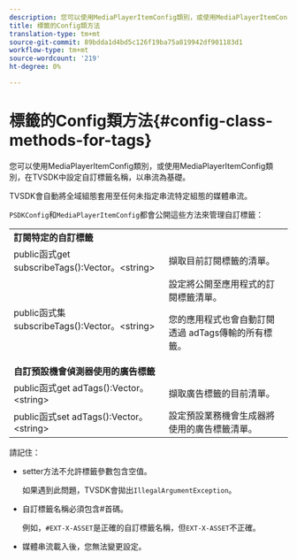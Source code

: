 ```yaml
---
description: 您可以使用MediaPlayerItemConfig類別，或使用MediaPlayerItemConfig類別，在TVSDK中設定自訂標籤名稱，以串流為基礎。
title: 標籤的Config類方法
translation-type: tm+mt
source-git-commit: 89bdda1d4bd5c126f19ba75a819942df901183d1
workflow-type: tm+mt
source-wordcount: '219'
ht-degree: 0%

---
```



# 標籤的Config類方法{#config-class-methods-for-tags}

您可以使用MediaPlayerItemConfig類別，或使用MediaPlayerItemConfig類別，在TVSDK中設定自訂標籤名稱，以串流為基礎。

TVSDK會自動將全域組態套用至任何未指定串流特定組態的媒體串流。

`PSDKConfig`和`MediaPlayerItemConfig`都會公開這些方法來管理自訂標籤：

<table id="table_B37A6C75270D47BC99258F2884AD6905"> 
 <tbody> 
  <tr> 
   <td colname="1"><b>訂閱特定的自訂標籤</b> </td> 
   <td colname="3"> </td>
  </tr> 
  <tr> 
   <td colname="col1"><span class="codeph"> public函式get subscribeTags():Vector。&lt;string&gt;</span> </td> 
   <td colname="col2"> 擷取目前訂閱標籤的清單。 </td> 
  </tr> 
  <tr> 
   <td colname="col1"><span class="codeph"> public函式集subscribeTags():Vector。&lt;string&gt;</span> </td> 
   <td colname="col2">設定將公開至應用程式的訂閱標籤清單。 <p>您的應用程式也會自動訂閱透過<span class="codeph"> adTags</span>傳輸的所有標籤。 </p> </td> 
  </tr> 
  <tr> 
   <td colname="1"><b>自訂預設機會偵測器使用的廣告標籤  </b> </td> 
   <td colname="3"> </td>
  </tr> 
  <tr> 
   <td colname="col1"><span class="codeph"> public函式get adTags():Vector。&lt;string&gt;</span> </td> 
   <td colname="col2"> 擷取廣告標籤的目前清單。 </td> 
  </tr> 
  <tr> 
   <td colname="col1"><span class="codeph"> public函式set adTags():Vector。&lt;string&gt;</span> </td> 
   <td colname="col2"> 設定預設業務機會生成器將使用的廣告標籤清單。 </td> 
  </tr> 
 </tbody> 
</table>

請記住：

* setter方法不允許標籤參數包含空值。

   如果遇到此問題，TVSDK會拋出`IllegalArgumentException`。
* 自訂標籤名稱必須包含#首碼。

   例如，`#EXT-X-ASSET`是正確的自訂標籤名稱，但`EXT-X-ASSET`不正確。
* 媒體串流載入後，您無法變更設定。

